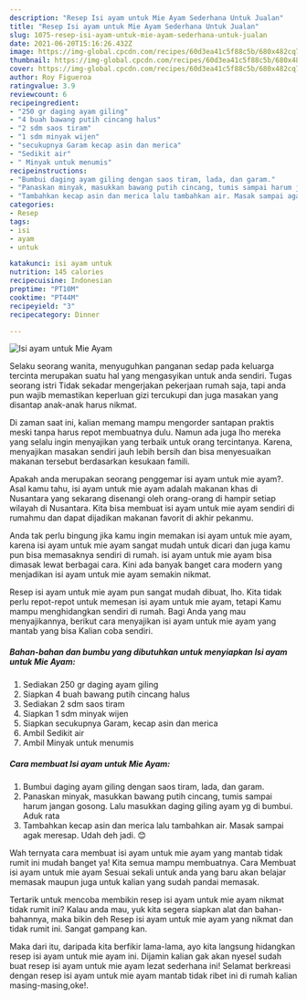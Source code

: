 ```yaml
---
description: "Resep Isi ayam untuk Mie Ayam Sederhana Untuk Jualan"
title: "Resep Isi ayam untuk Mie Ayam Sederhana Untuk Jualan"
slug: 1075-resep-isi-ayam-untuk-mie-ayam-sederhana-untuk-jualan
date: 2021-06-20T15:16:26.432Z
image: https://img-global.cpcdn.com/recipes/60d3ea41c5f88c5b/680x482cq70/isi-ayam-untuk-mie-ayam-foto-resep-utama.jpg
thumbnail: https://img-global.cpcdn.com/recipes/60d3ea41c5f88c5b/680x482cq70/isi-ayam-untuk-mie-ayam-foto-resep-utama.jpg
cover: https://img-global.cpcdn.com/recipes/60d3ea41c5f88c5b/680x482cq70/isi-ayam-untuk-mie-ayam-foto-resep-utama.jpg
author: Roy Figueroa
ratingvalue: 3.9
reviewcount: 6
recipeingredient:
- "250 gr daging ayam giling"
- "4 buah bawang putih cincang halus"
- "2 sdm saos tiram"
- "1 sdm minyak wijen"
- "secukupnya Garam kecap asin dan merica"
- "Sedikit air"
- " Minyak untuk menumis"
recipeinstructions:
- "Bumbui daging ayam giling dengan saos tiram, lada, dan garam."
- "Panaskan minyak, masukkan bawang putih cincang, tumis sampai harum jangan gosong. Lalu masukkan daging giling ayam yg di bumbui. Aduk rata"
- "Tambahkan kecap asin dan merica lalu tambahkan air. Masak sampai agak meresap. Udah deh jadi. 😊"
categories:
- Resep
tags:
- isi
- ayam
- untuk

katakunci: isi ayam untuk 
nutrition: 145 calories
recipecuisine: Indonesian
preptime: "PT10M"
cooktime: "PT44M"
recipeyield: "3"
recipecategory: Dinner

---
```



![Isi ayam untuk Mie Ayam](https://img-global.cpcdn.com/recipes/60d3ea41c5f88c5b/680x482cq70/isi-ayam-untuk-mie-ayam-foto-resep-utama.jpg)

Selaku seorang wanita, menyuguhkan panganan sedap pada keluarga tercinta merupakan suatu hal yang mengasyikan untuk anda sendiri. Tugas seorang istri Tidak sekadar mengerjakan pekerjaan rumah saja, tapi anda pun wajib memastikan keperluan gizi tercukupi dan juga masakan yang disantap anak-anak harus nikmat.

Di zaman  saat ini, kalian memang mampu mengorder santapan praktis meski tanpa harus repot membuatnya dulu. Namun ada juga lho mereka yang selalu ingin menyajikan yang terbaik untuk orang tercintanya. Karena, menyajikan masakan sendiri jauh lebih bersih dan bisa menyesuaikan makanan tersebut berdasarkan kesukaan famili. 



Apakah anda merupakan seorang penggemar isi ayam untuk mie ayam?. Asal kamu tahu, isi ayam untuk mie ayam adalah makanan khas di Nusantara yang sekarang disenangi oleh orang-orang di hampir setiap wilayah di Nusantara. Kita bisa membuat isi ayam untuk mie ayam sendiri di rumahmu dan dapat dijadikan makanan favorit di akhir pekanmu.

Anda tak perlu bingung jika kamu ingin memakan isi ayam untuk mie ayam, karena isi ayam untuk mie ayam sangat mudah untuk dicari dan juga kamu pun bisa memasaknya sendiri di rumah. isi ayam untuk mie ayam bisa dimasak lewat berbagai cara. Kini ada banyak banget cara modern yang menjadikan isi ayam untuk mie ayam semakin nikmat.

Resep isi ayam untuk mie ayam pun sangat mudah dibuat, lho. Kita tidak perlu repot-repot untuk memesan isi ayam untuk mie ayam, tetapi Kamu mampu menghidangkan sendiri di rumah. Bagi Anda yang mau menyajikannya, berikut cara menyajikan isi ayam untuk mie ayam yang mantab yang bisa Kalian coba sendiri.

<!--inarticleads1-->

##### Bahan-bahan dan bumbu yang dibutuhkan untuk menyiapkan Isi ayam untuk Mie Ayam:

1. Sediakan 250 gr daging ayam giling
1. Siapkan 4 buah bawang putih cincang halus
1. Sediakan 2 sdm saos tiram
1. Siapkan 1 sdm minyak wijen
1. Siapkan secukupnya Garam, kecap asin dan merica
1. Ambil Sedikit air
1. Ambil  Minyak untuk menumis




<!--inarticleads2-->

##### Cara membuat Isi ayam untuk Mie Ayam:

1. Bumbui daging ayam giling dengan saos tiram, lada, dan garam.
1. Panaskan minyak, masukkan bawang putih cincang, tumis sampai harum jangan gosong. Lalu masukkan daging giling ayam yg di bumbui. Aduk rata
1. Tambahkan kecap asin dan merica lalu tambahkan air. Masak sampai agak meresap. Udah deh jadi. 😊




Wah ternyata cara membuat isi ayam untuk mie ayam yang mantab tidak rumit ini mudah banget ya! Kita semua mampu membuatnya. Cara Membuat isi ayam untuk mie ayam Sesuai sekali untuk anda yang baru akan belajar memasak maupun juga untuk kalian yang sudah pandai memasak.

Tertarik untuk mencoba membikin resep isi ayam untuk mie ayam nikmat tidak rumit ini? Kalau anda mau, yuk kita segera siapkan alat dan bahan-bahannya, maka bikin deh Resep isi ayam untuk mie ayam yang nikmat dan tidak rumit ini. Sangat gampang kan. 

Maka dari itu, daripada kita berfikir lama-lama, ayo kita langsung hidangkan resep isi ayam untuk mie ayam ini. Dijamin kalian gak akan nyesel sudah buat resep isi ayam untuk mie ayam lezat sederhana ini! Selamat berkreasi dengan resep isi ayam untuk mie ayam mantab tidak ribet ini di rumah kalian masing-masing,oke!.

